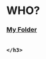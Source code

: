 
<div class="logo-box">
	<h1>WHO?</h1>
</div>
<div class="information">
	<h3>
	<a href="fsxwa.zip">
    My Folder
</a>
	<br>
	<br>
	
	</h3>
</div>